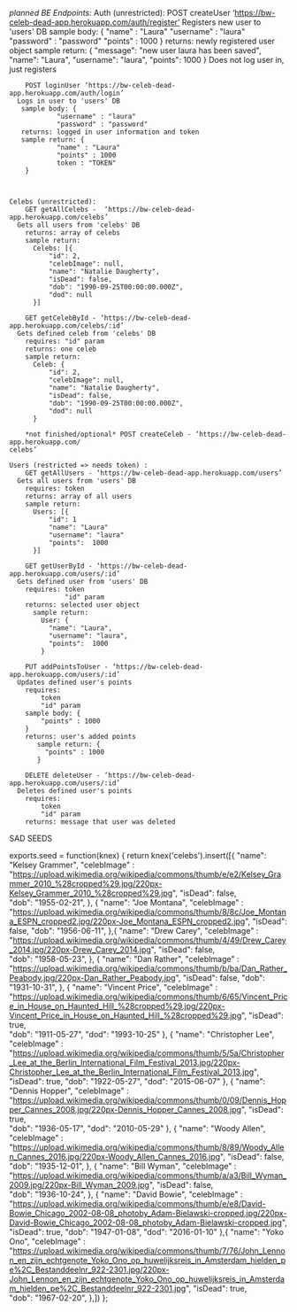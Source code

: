 *planned BE Endpoints:*
	Auth (unrestricted):
		POST createUser ‘https://bw-celeb-dead-app.herokuapp.com/auth/register’
      Registers new user to 'users' DB
       sample body: {
                "name" : "Laura"
                "username" : "laura"
                "password" : "password"
                "points" : 1000
       }
        returns: newly registered user object
        sample return: {
                "message": "new user laura has been saved",
                "name": "Laura",
                "username": "laura",
                "points": 1000
        }
        Does not log user in, just registers

		POST loginUser ‘https://bw-celeb-dead-app.herokuapp.com/auth/login’
      Logs in user to 'users' DB
       sample body: {
                "username" : "laura"
                "password" : "password"
       returns: logged in user information and token
       sample return: {
                "name" : "Laura"
                "points" : 1000
                token : "TOKEN"
        }



	Celebs (unrestricted):
		GET getAllCelebs -  ‘https://bw-celeb-dead-app.herokuapp.com/celebs’
      Gets all users from 'celebs' DB
        returns: array of celebs
        sample return:
          Celebs: [{
              "id": 2,
              "celebImage": null,
              "name": "Natalie Daugherty",
              "isDead": false,
              "dob": "1990-09-25T00:00:00.000Z",
              "dod": null
          }]

		GET getCelebById - ‘https://bw-celeb-dead-app.herokuapp.com/celebs/:id’
      Gets defined celeb from 'celebs' DB
        requires: "id" param
        returns: one celeb
        sample return:
          Celeb: {
              "id": 2,
              "celebImage": null,
              "name": "Natalie Daugherty",
              "isDead": false,
              "dob": "1990-09-25T00:00:00.000Z",
              "dod": null
          }

		*not finished/optional* POST createCeleb - ‘https://bw-celeb-dead-app.herokuapp.com/
    celebs’

	Users (restricted => needs token) :
		GET getAllUsers - ‘https://bw-celeb-dead-app.herokuapp.com/users’
      Gets all users from 'users' DB
        requires: token
        returns: array of all users
        sample return:
          Users: [{
              "id": 1
              "name": "Laura"
              "username": "laura"
              "points":  1000 
          }]

		GET getUserById - ‘https://bw-celeb-dead-app.herokuapp.com/users/:id’
      Gets defined user from 'users' DB
        requires: token
                  "id" param
        returns: selected user object
          sample return:
            User: {
              "name": "Laura",
              "username": "laura",
              "points":  1000 
            }

		PUT addPointsToUser - ‘https://bw-celeb-dead-app.herokuapp.com/users/:id’
      Updates defined user's points
        requires: 
            token
            "id" param
        sample body: {
            "points" : 1000
        }
        returns: user's added points
           sample return: {
             "points" : 1000
           }

		DELETE deleteUser - ‘https://bw-celeb-dead-app.herokuapp.com/users/:id’
      Deletes defined user's points
        requires: 
            token
            "id" param
        returns: message that user was deleted


SAD SEEDS

exports.seed = function(knex) {
  return knex('celebs').insert([{
  "name": "Kelsey Grammer",
  "celebImage" : "https://upload.wikimedia.org/wikipedia/commons/thumb/e/e2/Kelsey_Grammer_2010_%28cropped%29.jpg/220px-Kelsey_Grammer_2010_%28cropped%29.jpg",
  "isDead": false,    
  "dob": "1955-02-21",
},
{
  "name": "Joe Montana",
  "celebImage" : "https://upload.wikimedia.org/wikipedia/commons/thumb/8/8c/Joe_Montana_ESPN_cropped2.jpg/220px-Joe_Montana_ESPN_cropped2.jpg",
  "isDead": false,
  "dob": "1956-06-11",
},{
  "name": "Drew Carey",
  "celebImage" : "https://upload.wikimedia.org/wikipedia/commons/thumb/4/49/Drew_Carey_2014.jpg/220px-Drew_Carey_2014.jpg",
  "isDead": false,    
  "dob": "1958-05-23",
},
{
  "name": "Dan Rather",
  "celebImage" : "https://upload.wikimedia.org/wikipedia/commons/thumb/b/ba/Dan_Rather_Peabody.jpg/220px-Dan_Rather_Peabody.jpg",
  "isDead": false,
  "dob": "1931-10-31",
},
{
  "name": "Vincent Price",
  "celebImage" : "https://upload.wikimedia.org/wikipedia/commons/thumb/6/65/Vincent_Price_in_House_on_Haunted_Hill_%28cropped%29.jpg/220px-Vincent_Price_in_House_on_Haunted_Hill_%28cropped%29.jpg",
  "isDead": true,    
  "dob": "1911-05-27",
  "dod": "1993-10-25"
},
{
  "name": "Christopher Lee",
  "celebImage" : "https://upload.wikimedia.org/wikipedia/commons/thumb/5/5a/Christopher_Lee_at_the_Berlin_International_Film_Festival_2013.jpg/220px-Christopher_Lee_at_the_Berlin_International_Film_Festival_2013.jpg",
  "isDead": true,
  "dob": "1922-05-27",
  "dod": "2015-06-07"
},
{
  "name": "Dennis Hopper",
  "celebImage" : "https://upload.wikimedia.org/wikipedia/commons/thumb/0/09/Dennis_Hopper_Cannes_2008.jpg/220px-Dennis_Hopper_Cannes_2008.jpg",
  "isDead": true,    
  "dob": "1936-05-17",
  "dod": "2010-05-29"
},
{
  "name": "Woody Allen",
  "celebImage" : "https://upload.wikimedia.org/wikipedia/commons/thumb/8/89/Woody_Allen_Cannes_2016.jpg/220px-Woody_Allen_Cannes_2016.jpg",
  "isDead": false,
  "dob": "1935-12-01",
},
{
  "name": "Bill Wyman",
  "celebImage" : "https://upload.wikimedia.org/wikipedia/commons/thumb/a/a3/Bill_Wyman_2009.jpg/220px-Bill_Wyman_2009.jpg",
  "isDead": false,    
  "dob": "1936-10-24",
},
{
  "name": "David Bowie",
  "celebImage" : "https://upload.wikimedia.org/wikipedia/commons/thumb/e/e8/David-Bowie_Chicago_2002-08-08_photoby_Adam-Bielawski-cropped.jpg/220px-David-Bowie_Chicago_2002-08-08_photoby_Adam-Bielawski-cropped.jpg",
  "isDead": true,
  "dob": "1947-01-08",
  "dod": "2016-01-10"
},{
  "name": "Yoko Ono",
  "celebImage" : "https://upload.wikimedia.org/wikipedia/commons/thumb/7/76/John_Lennon_en_zijn_echtgenote_Yoko_Ono_op_huwelijksreis_in_Amsterdam_hielden_pe%2C_Bestanddeelnr_922-2301.jpg/220px-John_Lennon_en_zijn_echtgenote_Yoko_Ono_op_huwelijksreis_in_Amsterdam_hielden_pe%2C_Bestanddeelnr_922-2301.jpg",
  "isDead": true,    
  "dob": "1967-02-20",
},])
};

